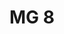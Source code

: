 ---
layout: vehicle
title:  MG 8

make: MG
type: 8
ccm: 1600
owner:
  name: Manfred Gager
  gender: m
images:
  - url: /img/mg-a.jpg
  - url: /img/mg-a-emblem.jpg
  - url: /img/mg-a-felge.jpg
---